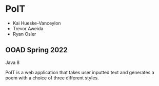 # PoIT

- Kai Hueske-Vanceylon
- Trevor Aweida
- Ryan Osler

## OOAD Spring 2022

Java 8

PoIT is a web application that takes user inputted text and generates a poem with a choice of three different styles. 
